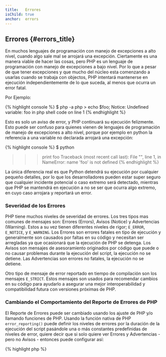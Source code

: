 ```yaml
---
title:   Errores
isChild: true
anchor:  errors
---
```


## Errores {#errors_title}

En muchos lenguajes de programación con manejo de excepciones a alto nivel, cuando algo sale mal se arrojará una excepción. Ciertamente es una manera viable de hacer las cosas, pero PHP es un lenguaje de programación con manejo de excepciones a bajo nivel. Por lo que a pesar de que tener excepciones y que mucho del núcleo esta comenzando a usarlas cuando se trabaja con objectos, PHP intentará mantenerse en ejecución independientemente de lo que suceda, al menos que ocurra un error fatal. 

Por Ejemplo:

{% highlight console %}
$ php -a
php > echo $foo;
Notice: Undefined variable: foo in php shell code on line 1
{% endhighlight %}

Esto es solo un aviso de error, y PHP continuará su ejecución felizmente. Esto puede ser confuso para quienes vienen de lenguajes de programación de manejo de excepciones a alto nivel, porque por ejemplo en python la referencia a una variable no declarada arrojará una excepción:

{% highlight console %}
$ python
>>> print foo
Traceback (most recent call last):
  File "<stdin>", line 1, in <module>
NameError: name 'foo' is not defined
{% endhighlight %}

La única diferencia real es que Python detendrá su ejecución por cualquier pequeño detalles, por lo que los desarrolladores pueden estar super seguro que cualquier incidente potencial o caso extremo será detectado, mientras que PHP se mantendrá en ejecución a no se ser que ocurra algo extremo, en cuyo caso arrojara y reportará un error.

### Severidad de los Errores

PHP tiene muchos niveles de severidad de errores. Los tres tipos mas comunes de mensajes son: Errores (Errors), Avisos (Notice) y Advertencias (Warning). Estos a su vez tienen diferentes niveles de rigor;  `E_ERROR`, `E_NOTICE`, y `E_WARNING`. Los Errores son errores fatales en tipo de ejecución y generalmente son causados por faltas en su código y necesitan ser arregladas ya que ocasionará que la ejecución de PHP se detenga. Los Avisos son mensajes de asesoramiento originados por código que puede o no causar problemas durante la ejecución del script, la ejecución no se detiene. Las Advertencias son errores no fatales, la ejecución no se detiene.

Otro tipo de mensaje de error reportado en tiempo de compilación son los mensajes `E_STRICT`. Estos mensajes son usados para recomendar cambios en su código para ayudarlo a asegurar una mejor interoperabilidad y compatibilidad futura con versiones próximas de PHP.


### Cambiando el Comportamiento del Reporte de Errores de PHP

El Reporte de Errores puede ser cambiado usando los ajuste de PHP y/o llamando funciones de PHP. Usando la función nativa de PHP `error_reporting()` puede definir los niveles de errores por la duración de la ejecución del script pasándole una o más constantes predefinidas de niveles de error, quiere decir que si solo quiere ver Errores y Advertencias - pero no Avisos - entonces puede configurar así:

{% highlight php %}
<?php
error_reporting(E_ERROR | E_WARNING);
{% endhighlight %}

También puede controlar si los errores se muestran por la pantalla (Ideal para Desarrollo) o ocultarlos, y registrarlos (Ideal para producción). Para mas información no dude en revisar esta sección [Reporte de Error][errorreport]

### Suprimir Errores En Linea

También puede decirle a PHP que suprima unos errores específicos con el Operador de Control de Errores `@`. Coloque este operador al comienzo de una expresión, y cualquier error que sea un resultado que coincida de la expresión se silenciará.

{% highlight php %}
<?php
echo @$foo['bar'];
{% endhighlight %}

Esto mostrará `$foo['bar']` si existe, pero simplemente retornará un null y no imprimirá nada acerca de las variables `$foo` o `'bar'` si no existen. Sin el operador de control de errores esta expresión pudo crear un error `PHP Notice: Undefined variable: foo` o `PHP Notice: Undefined index: bar`.

Esto puede parece una buena idea, pero hay compensaciones indeseables. PHP maneja las expresiones que usan `@` de forma menos eficiente que las que expresiones sin `@`. La optimización prematura puede ser el origen de todos los argumentos de programación, pero si el rendimiento es importante para tu aplicación/Librería es importante que entienda las implicaciones de rendimiento del operador de control de errores.

Adicionalmente, el operador de control de errores se traga **completamente** el error. El error no es mostrado ni enviado al registro de error (log). Asimismo, los sistemas PHP en Stock/Producción no hay manera de desactivar el operador de control de error. Si bien puede ser correcto si el error que esta viendo es inofensivo, en contra parte, errores menos inofensivos serán silenciados.

Si hay una forma de evitar el operador de supresión de error, puede considerar esto. Por ejemplo nuestro código anterior puede ser reescrito así:

{% highlight php %}
<?php
echo isset($foo['bar']) ? $foo['bar'] : '';
{% endhighlight %}

Una instancia donde suprimir un error puede tener sentido es donde `fopen()` falla al encontrar un archivo a cargar. Puede verificar la existencia del archivo antes de que intente cargarlo, pero si el archivo es borrado después verificar y antes de `fopen()` (Lo cual puede sonar imposible, pero puede ocurrir) entonces `fopen()` retornará falso y arrojará un error. Esto es algo que potencialmente PHP debe corregir, pero es un caso donde suprimir errores puede ser visto como una solución valida.

Anteriormente mencionamos que no hay manera stock de desactivar el operador de control de error en un sistema PHP. Sin embargo, [Xdebug][Xdebug] tiene una configuración ini `xdebug.scream` en el cual se puede deshabilitar el operador de control de errores. Puede establecerlo por medio de su archivo `php.ini` con lo siguiente.

{% highlight ini %}
xdebug.scream = On
{% endhighlight %}

También puede establecer este valor en tiempo de ejecución con la función `ini_set`

{% highlight php %}
<?php
ini_set('xdebug.scream', '1')
{% endhighlight %}

La extensión PHP "[Scream][Scream]" ofrece una funcionalidad similar a la de Xdebug, a través la configuración ini de Scream llamada `scream.enabled`.

Esto es de mucha utilidad cuando este depurando código y se sospecha que un error informativo ha sido suprimido. Use scream con mucho cuidado y como herramienta de depuración temporal. Hay muchas librerías de código PHP que podrían no funcionar con el operador de control deshabilitado.

* [Operadores de Control de Error][Error Control Operators]
* [SitePoint][SitePoint]
* [Xdebug][Xdebug]
* [Scream][Scream]


### Error Excepción

PHP es perfectamente capaz de ser un lenguaje de programación de manejo de excepciones a alto nivel, con solo requiere unas pocas lineas de código para hacer el cambio. Básicamente puede arrojar "errores" y "excepciones" usando la clase `ErrorException`, la cual extiende de la clase `Exception`.

Esta es una práctica común implementada por un gran número de frameworks modernos como Symfony y Laravel. Laravel mostrará por defecto todos lo errores como excepciones usando el paquete [Whoops!][Whoops!] si la variable `app.debug` es cambiada a on, así como ocultarlas si es cambiada a off.

Al arrojar errores como excepciones durante el desarrollo puede manejarlo mejor que con el resultado usual, si ve una excepción durante el desarrollo puede envolverla en una sentencia catch con instrucciones especificas de como manejar la situación. Cada excepción que capture instantáneamente hara que su aplicación sea un poco más robusta.

Más información sobre esto y detalles sobre como usar `ErrorException` con el manejo de errores puede ser encontrada en [ErrorException Class][errorexception].

* [Operadores de Control de Error][Error Control Operators]
* [Constantes Predefinidas para el Manejo de Errores][Predefined Constants for Error Handling]
* [`error_reporting()`][error_reporting]
* [Reporte][errorreport]


[errorreport]: /#error_reporting
[Xdebug]: http://xdebug.org/docs/basic
[Scream]: http://php.net/book.scream
[Error Control Operators]: http://php.net/language.operators.errorcontrol
[SitePoint]: http://www.sitepoint.com/
[Whoops!]: http://filp.github.io/whoops/
[errorexception]: http://php.net/class.errorexception
[Predefined Constants for Error Handling]: http://php.net/errorfunc.constants
[error_reporting]: http://php.net/function.error-reporting
